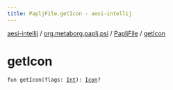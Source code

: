 ```yaml
---
title: PapljFile.getIcon - aesi-intellij
---
```


[aesi-intellij](../../index.html) / [org.metaborg.paplj.psi](../index.html) / [PapljFile](index.html) / [getIcon](.)

# getIcon

`fun getIcon(flags: `[`Int`](https://kotlinlang.org/api/latest/jvm/stdlib/kotlin/-int/index.html)`): `[`Icon`](http://docs.oracle.com/javase/6/docs/api/javax/swing/Icon.html)`?`